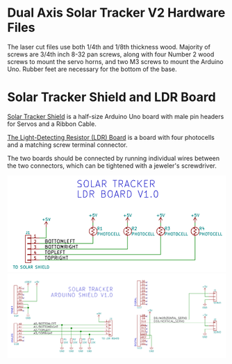 # Dual Axis Solar Tracker V2 Hardware Files

The laser cut files use both 1/4th and 1/8th thickness wood.  Majority of screws are 3/4th inch 8-32 pan screws, along with four Number 2 wood screws to mount the servo horns, and two M3 screws to mount the Arduino Uno.  Rubber feet are necessary for the bottom of the base.

# Solar Tracker Shield and LDR Board

[Solar Tracker Shield](hardware/Arduino-Shield) is a half-size Arduino Uno board with male pin headers for Servos and a Ribbon Cable. 

[The Light-Detecting Resistor (LDR) Board](hardware/LDR-Board) is a board with four photocells and a matching screw terminal connector. 

The two boards should be connected by running individual wires between the two connectors, which can be tightened with a jeweler's screwdriver. 

<img src="hardware/LDR-Board/schematic.png">

<img src="hardware/Arduino-Shield/schematic.png">

